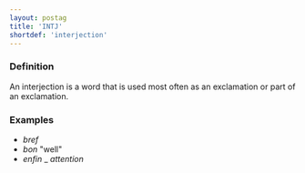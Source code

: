 ```yaml
---
layout: postag
title: 'INTJ'
shortdef: 'interjection'
---
```


### Definition

An interjection is a word that is used most often as an exclamation or part of an exclamation.

### Examples

- _bref_
- _bon_ "well"
- _enfin_
_ _attention_
